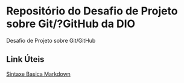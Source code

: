 # Repositório do Desafio de Projeto sobre Git/?GitHub da DIO
Desafio de Projeto sobre Git/GitHub

## Link Úteis
[Sintaxe Basica Markdown](https://www.markdownguide.org/basic-syntax/)
